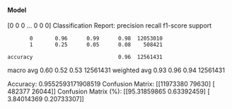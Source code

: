 #### Model
[0 0 0 ... 0 0 0]
Classification Report:
              precision    recall  f1-score   support

           0       0.96      0.99      0.98  12053010
           1       0.25      0.05      0.08    508421

    accuracy                           0.96  12561431
   macro avg       0.60      0.52      0.53  12561431
weighted avg       0.93      0.96      0.94  12561431

Accuracy: 0.9552593171908519
Confusion Matrix:
[[11973380    79630]
 [  482377    26044]]
Confusion Matrix (%):
[[95.31859865  0.63392459]
 [ 3.84014369  0.20733307]]
